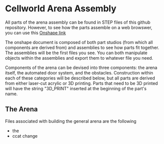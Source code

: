 # Cellworld Arena Assembly
All parts of the arena assembly can be found in STEP files of this github repository. However, to see how the parts assemble on 
a web browswer, you can use this [Onshape link](https://cad.onshape.com/documents/c8897f9f1e8291dd2da7ef89/w/1c35d23167742132946594eb/e/1fb43747d3ac53d540c92c7f?renderMode=0&uiState=64f8d54faca3cb0d59202402z)

The onshape document is composed of both part studios (from which all components are derived from) and assemblies to see how parts fit together.
The assemblies will be the first files you see. You can both manipulate objects within the assemblies and export them to whatever file you need.

Components of the arena can be devised into three components: the arena itself, the automated door system, and the obstacles. 
Construction within each of these categories will be described below, but all parts are derived from either laser-cut acrylic or 3D printing.
Parts that need to be 3D printed will have the string "3D_PRINT" inserted at the beginning of the part's name.

## The Arena
Files associated with building the general arena are the following
* the 
* ccat
change